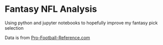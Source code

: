 # Fantasy NFL Analysis
Using python and jupyter notebooks to hopefully improve my fantasy pick selection

Data is from [Pro-Football-Reference.com](https://www.pro-football-reference.com/)
